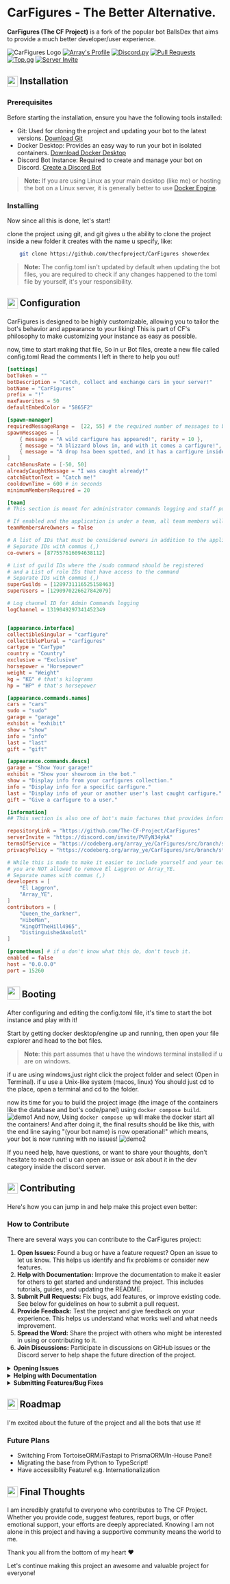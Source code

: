 # CarFigures - The Better Alternative.
**CarFigures (The CF Project)** is a fork of the popular bot BallsDex that aims to provide a much better developer/user experience.

![CarFigures Logo](assets/logos/Banner.png)
[![Array's Profile](https://img.shields.io/badge/Array's%20Profile-ffffff?style=for-the-badge&logo=github&logoColor=black)](https://github.com/arrayunderscore/)
[![Discord.py](https://img.shields.io/badge/Discord.py-ffffff?style=for-the-badge&logo=python&logoColor=blue)](https://python.org)
[![Pull Requests](https://img.shields.io/badge/Pull_Requests-white?style=for-the-badge&logo=git&logoColor=F1502F)](https://github.com/arrayunderscore/CarFigures/pulls)
[![Top.gg](https://img.shields.io/badge/Top.gg-white?style=for-the-badge&logo=top.gg&logoColor=ff3366)](https://top.gg/bot/1127506544578277446)
[![Server Invite](https://img.shields.io/badge/Server_Invite-white?style=for-the-badge&logo=discord&logoColor=7289da&)](https://discord.gg/PVFyN34ykA)

<h2>
     <sub>
          <img  src="https://www.iconsdb.com/icons/preview/white/download-2-xxl.png"
            height="25"
            width="25">
     </sub>
     Installation
</h2>

### Prerequisites

Before starting the installation, ensure you have the following tools installed:

- Git: Used for cloning the project and updating your bot to the latest versions. [Download Git](https://git-scm.com/downloads)
- Docker Desktop: Provides an easy way to run your bot in isolated containers. [Download Docker Desktop](https://www.docker.com/products/docker-desktop)
- Discord Bot Instance: Required to create and manage your bot on Discord. [Create a Discord Bot](https://discord.com/developers/applications)

> **Note:** If you are using Linux as your main desktop (like me) or hosting the bot on a Linux server, it is generally better to use [Docker Engine](https://docs.docker.com/engine/install).

### Installing
Now since all this is done, let's start!

clone the project using git, and git gives u the ability to clone the project inside a new folder it creates with the name u specify, like:
```bash
    git clone https://github.com/thecfproject/CarFigures showerdex
```

> **Note:** The config.toml isn't updated by default when updating the bot files, you are required to check if any changes happened to the toml file by yourself, it's your responsibility.
 
<h2>
     <sub>
          <img  src="https://www.iconsdb.com/icons/preview/white/settings-11-xxl.png"
            height="25"
            width="25">
     </sub>
     Configuration
</h2>

CarFigures is designed to be highly customizable, allowing you to tailor the bot's behavior and appearance to your liking!
This is part of CF's philosophy to make customizing your instance as easy as possible.

now, time to start making that file,
So in ur Bot files, create a new file called config.toml
Read the comments I left in there to help you out!

```toml
[settings]
botToken = ""
botDescription = "Catch, collect and exchange cars in your server!"
botName = "CarFigures"
prefix = "!"
maxFavorites = 50
defaultEmbedColor = "5865F2"

[spawn-manager]
requiredMessageRange =  [22, 55] # the required number of messages to be sent after the cooldown to spawn
spawnMessages = [
    { message = "A wild carfigure has appeared!", rarity = 10 },
    { message = "A blizzard blows in, and with it comes a carfigure!", rarity = 5 },
    { message = "A drop hsa been spotted, and it has a carfigure inside it!", rarity = 2 }
]
catchBonusRate = [-50, 50]
alreadyCaughtMessage = "I was caught already!"
catchButtonText = "Catch me!"
cooldownTime = 600 # in seconds
minimumMembersRequired = 20

[team]
# This section is meant for administrator commands logging and staff purposes.

# If enabled and the application is under a team, all team members will be considered as owners
teamMembersAreOwners = false

# A list of IDs that must be considered owners in addition to the application/team owner
# Separate IDs with commas (,)
co-owners = [877557616094638112]

# List of guild IDs where the /sudo command should be registered
# and a List of role IDs that have access to the command
# Separate IDs with commas (,)
superGuilds = [1289731116525158463]
superUsers = [1290970226627842079]

# Log channel ID for Admin Commands logging
logChannel = 1319049297341452349


[appearance.interface]
collectibleSingular = "carfigure"
collectiblePlural = "carfigures"
cartype = "CarType"
country = "Country"
exclusive = "Exclusive"
horsepower = "Horsepower"
weight = "Weight"
kg = "KG" # that's kilograms
hp = "HP" # that's horsepower

[appearance.commands.names]
cars = "cars"
sudo = "sudo"
garage = "garage"
exhibit = "exhibit"
show = "show"
info = "info"
last = "last"
gift = "gift"

[appearance.commands.descs]
garage = "Show Your garage!"
exhibit = "Show your showroom in the bot."
show = "Display info from your carfigures collection."
info = "Display info for a specific carfigure."
last = "Display info of your or another user's last caught carfigure."
gift = "Give a carfigure to a user."

[information]
## This section is also one of bot's main factures that provides information about the bot which can help others to find more information about the bot.

repositoryLink = "https://github.com/The-CF-Project/CarFigures"
serverInvite = "https://discord.com/invite/PVFyN34ykA"
termsOfService = "https://codeberg.org/array_ye/CarFigures/src/branch/stable/assets/TERMS_OF_SERVICE.md"
privacyPolicy = "https://codeberg.org/array_ye/CarFigures/src/branch/stable/assets/PRIVACY_POLICY.md"

# While this is made to make it easier to include yourself and your team/contributors
# you are NOT allowed to remove El Laggron or Array_YE.
# Separate names with commas (,)
developers = [
    "El Laggron",
    "Array_YE",
]
contributors = [
    "Queen_the_darkner",
    "HiboMan",
    "KingOfTheHill4965",
    "DistinguishedAxolotl"
]

[prometheus] # if u don't know what this do, don't touch it.
enabled = false
host = "0.0.0.0"
port = 15260
```

<h2>
     <sub>
          <img  src="https://www.iconsdb.com/icons/preview/white/arrow-150-xl.png"
            height="30"
            width="30">
     </sub>
     Booting
</h2>
After configuring and editing the config.toml file, it's time to start the bot instance and play with it!

Start by getting docker desktop/engine up and running, then open your file explorer and head to the bot files.

> **Note**: this part assumes that u have the windows terminal installed if u are on windows.

if u are using windows,just right click the project folder and select (Open in Terminal).
if u use a Unix-like system (macos, linux) You should just cd to the place, open a terminal and cd to the folder.

now its time for you to build the project image (the image of the containers like the database and bot's code/panel) using `docker compose build`.
![demo1](assets/demos/demo1.png)
And now, Using `docker compose up` will make the docker start all the containers!
And after doing it, the final results should be like this, with the end line saying "(your bot name) is now operational!"
which means, your bot is now running with no issues!
![demo2](assets/demos/demo2.png)

If you need help, have questions, or want to share your thoughts, don't hesitate to reach out!
u can open an issue or ask about it in the dev category inside the discord server.

<h2>
     <sub>
          <img  src="https://www.iconsdb.com/icons/preview/white/plus-5-xxl.png"
            height="25"
            width="25">
     </sub>
     Contributing
</h2>

Here's how you can jump in and help make this project even better:

### How to Contribute
There are several ways you can contribute to the CarFigures project:

1. **Open Issues:** Found a bug or have a feature request? Open an issue to let us know. This helps us identify and fix problems or consider new features.
2. **Help with Documentation:** Improve the documentation to make it easier for others to get started and understand the project. This includes tutorials, guides, and updating the README.
3. **Submit Pull Requests:** Fix bugs, add features, or improve existing code. See below for guidelines on how to submit a pull request.
4. **Provide Feedback:** Test the project and give feedback on your experience. This helps us understand what works well and what needs improvement.
5. **Spread the Word:** Share the project with others who might be interested in using or contributing to it.
6. **Join Discussions:** Participate in discussions on GitHub issues or the Discord server to help shape the future direction of the project.

<details>
<summary><strong>Opening Issues</strong></summary>

1. Go to the Issues section of the repository.
2. Click on the "New Issue" button.
3. Provide a clear and descriptive title for the issue.
4. Include detailed information in the body, such as steps to reproduce the bug or a detailed description of the feature request.
</details>

<details>
<summary><strong>Helping with Documentation</strong></summary>
 
1. Fork the repository to your GitHub account.
2. Create a new branch for your documentation changes: git checkout -b improve-docs
3. Make your changes and commit them with descriptive messages: git commit -m 'Improve documentation for installation process'
4. Push your changes to your branch: git push origin improve-docs
Open a pull request (PR) against the stable branch of the original repository.
</details>

<details>
<summary><strong>Submitting Features/Bug Fixes</strong></summary>

1. Fork the repository to your GitHub account.
2. Create a new branch for your feature or bug fix: git checkout -b new-feature
3. Make your changes and commit them with descriptive messages: git commit -m 'Add new feature'
4. Push your changes to your branch: git push origin new-feature
Open a pull request (PR) against the upstream branch of the original repository.
</details>

<h2>
     <sub>
          <img  src="https://www.iconsdb.com/icons/preview/white/map-3-xl.png"
            height="25"
            width="25">
     </sub>
     Roadmap
</h2>

I'm excited about the future of the project and all the bots that use it!

### Future Plans

- Switching From TortoiseORM/Fastapi to PrismaORM/In-House Panel!
- Migrating the base from Python to TypeScript!
- Have accessiblity Feature! e.g. Internationalization

<h2>
     <sub>
          <img  src="https://www.iconsdb.com/icons/preview/white/heart-xl.png"
            height="25"
            width="25">
     </sub>
     Final Thoughts
</h2>

I am incredibly grateful to everyone who contributes to The CF Project. Whether you provide code, suggest features, report bugs, or offer emotional support, your efforts are deeply appreciated. Knowing I am not alone in this project and having a supportive community means the world to me.

Thank you all from the bottom of my heart ❤️ 

Let's continue making this project an awesome and valuable project for everyone!


